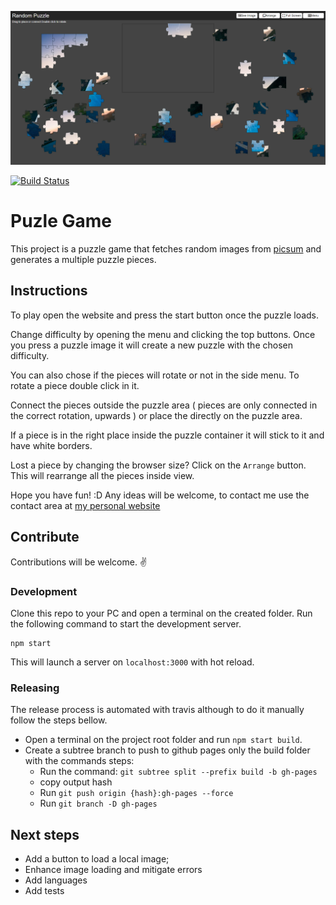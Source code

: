 ![Puzzle Game](https://github.com/diogoperes/puzzle/blob/master/site/img/puzzle.PNG)

[![Build Status](https://travis-ci.org/diogoperes/puzzle.svg?branch=master)](https://travis-ci.org/diogoperes/puzzle)

# Puzle Game

This project is a puzzle game that fetches random images from [picsum](https://picsum.photos/) and generates a multiple puzzle pieces.


## Instructions

To play open the website and press the start button once the puzzle loads.

Change difficulty by opening the menu and clicking the top buttons. 
Once you press a puzzle image it will create a new puzzle with the chosen difficulty.

You can also chose if the pieces will rotate or not in the side menu. To rotate a piece double click in it.

Connect the pieces outside the puzzle area ( pieces are only connected in the correct rotation, upwards ) or place the directly on the puzzle area.

If a piece is in the right place inside the puzzle container it will stick to it and have white borders.

Lost a piece by changing the browser size? Click on the `Arrange` button. This will rearrange all the pieces inside view.

Hope you have fun! :D Any ideas will be welcome, to contact me use the contact area at [my personal website](http://www.mrperes.com/)

## Contribute

Contributions will be welcome. :v:

### Development

Clone this repo to your PC and open a terminal on the created folder.
Run the following command to start the development server.

```
npm start
```

This will launch a server on `localhost:3000` with hot reload.

### Releasing

The release process is automated with travis although to do it manually follow the steps bellow.

* Open a terminal on the project root folder and run `npm start build`.
* Create a subtree branch to push to github pages only the build folder with the commands steps:
  * Run the command: `git subtree split --prefix build -b gh-pages`
  * copy output hash
  * Run `git push origin {hash}:gh-pages --force`
  * Run `git branch -D gh-pages`

## Next steps

* Add a button to load a local image;
* Enhance image loading and mitigate errors
* Add languages
* Add tests
